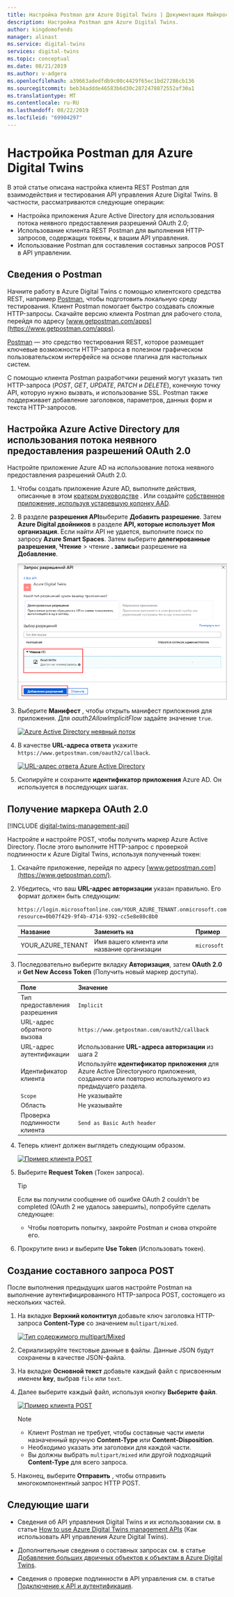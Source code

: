 ```yaml
---
title: Настройка Postman для Azure Digital Twins | Документация Майкрософт
description: Настройка Postman для Azure Digital Twins.
author: kingdomofends
manager: alinast
ms.service: digital-twins
services: digital-twins
ms.topic: conceptual
ms.date: 08/21/2019
ms.author: v-adgera
ms.openlocfilehash: a39663adedfdb9c00c4429f65ec1bd27286cb136
ms.sourcegitcommit: beb34addde46583b6d30c2872478872552af30a1
ms.translationtype: MT
ms.contentlocale: ru-RU
ms.lasthandoff: 08/22/2019
ms.locfileid: "69904297"
---
```

# <a name="how-to-configure-postman-for-azure-digital-twins"></a>Настройка Postman для Azure Digital Twins

В этой статье описана настройка клиента REST Postman для взаимодействия и тестирования API управления Azure Digital Twins. В частности, рассматриваются следующие операции:

* Настройка приложения Azure Active Directory для использования потока неявного предоставления разрешений OAuth 2.0;
* Использование клиента REST Postman для выполнения HTTP-запросов, содержащих токены, к вашим API управления.
* Использование Postman для составления составных запросов POST в API управлении.

## <a name="postman-summary"></a>Сведения о Postman

Начните работу в Azure Digital Twins с помощью клиентского средства REST, например [Postman](https://www.getpostman.com/), чтобы подготовить локальную среду тестирования. Клиент Postman помогает быстро создавать сложные HTTP-запросы. Скачайте версию клиента Postman для рабочего стола, перейдя по адресу [www.getpostman.com/apps](https://www.getpostman.com/apps).

[Postman](https://www.getpostman.com/) — это средство тестирования REST, которое размещает ключевые возможности HTTP-запроса в полезном графическом пользовательском интерфейсе на основе плагина для настольных систем.

С помощью клиента Postman разработчики решений могут указать тип HTTP-запроса (*POST*, *GET*, *UPDATE*, *PATCH* и *DELETE*), конечную точку API, которую нужно вызвать, и использование SSL. Postman также поддерживает добавление заголовков, параметров, данных форм и текста HTTP-запросов.

## <a name="configure-azure-active-directory-to-use-the-oauth-20-implicit-grant-flow"></a>Настройка Azure Active Directory для использования потока неявного предоставления разрешений OAuth 2.0

Настройте приложение Azure AD на использование потока неявного предоставления разрешений OAuth 2.0.

1. Чтобы создать приложение Azure AD, выполните действия, описанные в этом [кратком руководстве](./quickstart-view-occupancy-dotnet.md) . Или создайте [собственное приложение, используя устаревшую колонку AAD](./how-to-use-legacy-aad.md).

1. В разделе **разрешения API**выберите **Добавить разрешение**. Затем **Azure Digital двойников** в разделе **API, которые использует Моя организация**. Если найти API не удается, выполните поиск по запросу **Azure Smart Spaces**. Затем выберите **делегированные разрешения**, **Чтение** > чтение **. запись**и разрешение на **Добавление**.

    [![Добавление API Azure Active Directory регистрации приложений](../../includes/media/digital-twins-permissions/aad-app-req-permissions.png)](../../includes/media/digital-twins-permissions/aad-app-req-permissions.png#lightbox)

1. Выберите **Манифест** , чтобы открыть манифест приложения для приложения. Для *oauth2AllowImplicitFlow* задайте значение `true`.

    [![Azure Active Directory неявный поток](media/how-to-configure-postman/implicit-flow.png)](media/how-to-configure-postman/implicit-flow.png#lightbox)

1. В качестве **URL-адреса ответа** укажите `https://www.getpostman.com/oauth2/callback`.

    [![URL-адрес ответа Azure Active Directory](media/how-to-configure-postman/reply-url.png)](media/how-to-configure-postman/reply-url.png#lightbox)

1. Скопируйте и сохраните **идентификатор приложения** Azure AD. Он используется в последующих шагах.

## <a name="obtain-an-oauth-20-token"></a>Получение маркера OAuth 2.0

[!INCLUDE [digital-twins-management-api](../../includes/digital-twins-management-api.md)]

Настройте и настройте POST, чтобы получить маркер Azure Active Directory. После этого выполните HTTP-запрос с проверкой подлинности к Azure Digital Twins, используя полученный токен:

1. Скачайте приложение, перейдя по адресу [www.getpostman.com](https://www.getpostman.com/).
1. Убедитесь, что ваш **URL-адрес авторизации** указан правильно. Его формат должен быть следующим:

    ```plaintext
    https://login.microsoftonline.com/YOUR_AZURE_TENANT.onmicrosoft.com/oauth2/authorize?resource=0b07f429-9f4b-4714-9392-cc5e8e80c8b0
    ```

    | Название  | Заменить на | Пример |
    |---------|---------|---------|
    | YOUR_AZURE_TENANT | Имя вашего клиента или название организации | `microsoft` |

1. Последовательно выберите вкладку **Авторизация**, затем **OAuth 2.0** и **Get New Access Token** (Получить новый маркер доступа).

    | Поле  | Значение |
    |---------|---------|
    | Тип предоставления разрешения | `Implicit` |
    | URL-адрес обратного вызова | `https://www.getpostman.com/oauth2/callback` |
    | URL-адрес аутентификации | Использование **URL-адреса авторизации** из шага 2 |
    | Идентификатор клиента | Используйте **идентификатор приложения** для Azure Active Directoryного приложения, созданного или повторно используемого из предыдущего раздела. |
    | `Scope` | Не указывайте |
    | Область | Не указывайте |
    | Проверка подлинности клиента | `Send as Basic Auth header` |

1. Теперь клиент должен выглядеть следующим образом.

    [![Пример клиента POST](media/how-to-configure-postman/postman-oauth-token.png)](media/how-to-configure-postman/postman-oauth-token.png#lightbox)

1. Выберите **Request Token** (Токен запроса).

    >[!TIP]
    >Если вы получили сообщение об ошибке OAuth 2 couldn’t be completed (OAuth 2 не удалось завершить), попробуйте сделать следующее:
    > * Чтобы повторить попытку, закройте Postman и снова откройте его.
  
1. Прокрутите вниз и выберите **Use Token** (Использовать токен).

<div id="multi"></div>

## <a name="make-a-multipart-post-request"></a>Создание составного запроса POST

После выполнения предыдущих шагов настройте Postman на выполнение аутентифицированного HTTP-запроса POST, состоящего из нескольких частей.

1. На вкладке **Верхний колонтитул** добавьте ключ заголовка HTTP-запроса **Content-Type** со значением `multipart/mixed`.

   [![Тип содержимого multipart/Mixed](media/how-to-configure-postman/content-type.png)](media/how-to-configure-postman/content-type.png#lightbox)

1. Сериализируйте текстовые данные в файлы. Данные JSON будут сохранены в качестве JSON-файла.
1. На вкладке **Основной текст** добавьте каждый файл с присвоенным именем **key**, выбрав `file` или `text`.
1. Далее выберите каждый файл, используя кнопку **Выберите файл**.

   [![Пример клиента POST](media/how-to-configure-postman/form-body.png)](media/how-to-configure-postman/form-body.png#lightbox)

   >[!NOTE]
   > * Клиент Postman не требует, чтобы составные части имели назначенный вручную **Content-Type** или **Content-Disposition**.
   > * Необходимо указать эти заголовки для каждой части.
   > * Вы должны выбрать `multipart/mixed` или другой подходящий **Content-Type** для всего запроса.

1. Наконец, выберите **Отправить** , чтобы отправить многокомпонентный запрос HTTP POST.

## <a name="next-steps"></a>Следующие шаги

- Сведения об API управления Digital Twins и их использовании см. в статье [How to use Azure Digital Twins management APIs](how-to-navigate-apis.md) (Как использовать API управления Azure Digital Twins).

- Дополнительные сведения о составных запросах см. в статье [Добавление больших двоичных объектов к объектам в Azure Digital Twins](./how-to-add-blobs.md).

- Сведения о проверке подлинности в API управления см. в статье [Подключение к API и аутентификация](./security-authenticating-apis.md).

